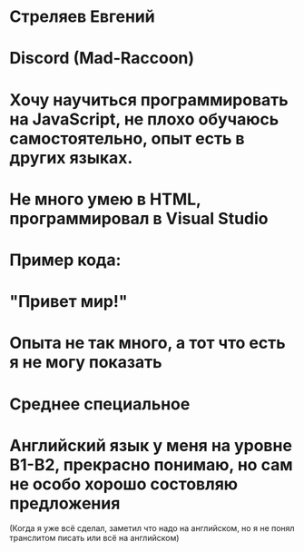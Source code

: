 # Стреляев Евгений
# Discord (Mad-Raccoon)
# Хочу научиться программировать на JavaScript, не плохо обучаюсь самостоятельно, опыт есть в других языках.
# Не много умею в HTML, программировал в Visual Studio
# Пример кода:
# <!DOCTYPE html>
# <html> 
# <body>
# "Привет мир!"
# </body>
# </html>
# Опыта не так много, а тот что есть я не могу показать
# Среднее специальное
# Английский язык у меня на уровне B1-B2, прекрасно понимаю, но сам не особо хорошо состовляю предложения
(Когда я уже всё сделал, заметил что надо на английском, но я не понял транслитом писать или всё на английском)
